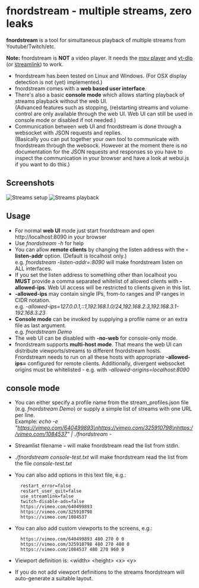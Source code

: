 # fnordstream - multiple streams, zero leaks

**fnordstream** is a tool for simultaneous playback of multiple streams from Youtube/Twitch/etc.

**Note:** fnordstream is **NOT** a video player. It needs the [mpv player](https://mpv.io/) and [yt-dlp](https://github.com/yt-dlp/yt-dlp) (or [streamlink](https://streamlink.github.io/)) to work.

* fnordstream has been tested on Linux and Windows. (For OSX display detection is not (yet) implemented.)
* fnordstream comes with a **web based user interface**.
* There's also a basic **console mode** which allows starting playback of streams playback without the web UI.<br>(Advanced features such as stopping, (re)starting streams and volume control are only available through the web UI. Web UI can still be used in console mode or disabled if not needed.)
* Communication between web UI and fnordstream is done through a websocket with JSON requests and replies.<br>(Basically you can put together your own tool to communicate with fnordstream through the websock. However at the moment there is no documentation for the JSON requests and responses so you have to inspect the communication in your browser and have a look at webui.js if you want to do this.)

## Screenshots
![Streams setup](https://user-images.githubusercontent.com/198567/215343043-ff044190-a479-40fe-94d5-bd92153e75dc.png)
![Streams playback](https://user-images.githubusercontent.com/198567/215343045-5aa71bbc-ccca-4573-aafe-654017a7c7eb.jpg)

## Usage
* For normal **web UI** mode just start fnordstream and open http://localhost:8090 in your browser
* Use *fnordstream -h* for help
* You can allow **remote clients** by changing the listen address with the **-listen-addr** option. (Default is localhost only.)<br>e.g. *fnordstream -listen-addr=:8090* will make fnordstream listen on ALL interfaces.
* If you set the listen address to something other than localhost you **MUST** provide a comma separated whitelist of allowed clients with **-allowed-ips**. Web UI access will be restricted to clients given in this list.
* **-allowed-ips** may contain single IPs, from-to ranges and IP ranges in CIDR notation.<br>
e.g. *-allowed-ips=127.0.0.1,::1,192.168.1.0/24,192.168.2.3,192.168.3.1-192.168.3.23*
* **Console mode** can be invoked by supplying a profile name or an extra file as last argument.<br>
e.g. *fnordstream Demo*
* The web UI can be disabled with **-no-web** for console-only mode.
* fnordstream supports **multi-host mode**. That means the web UI can distribute viewports/streams to different fnordstream hosts.<br>Fnordstream needs to run on all these hosts with appropriate **-allowed-ips=** configured for remote clients. Additionally, divergent websocket origins must be whitelisted - e.g. with *-allowed-origins=localhost:8090*

## console mode
* You can either specify a profile name from the stream_profiles.json file (e.g. *fnordstream Demo*) or supply a simple list of streams with one URL per line.<br>Example: *echo -e "https://vimeo.com/640499893\nhttps://vimeo.com/325910798\nhttps://vimeo.com/1084537" | ./fnordstream -*
* Streamlist filename **-** will make fnordstream read the list from stdin.
* *./fnordstream console-test.txt* will make fnordstream read the list from the file *console-test.txt*
* You can also add options in this text file, e.g.:

        restart_error=false
        restart_user_quit=false
        use_streamlink=false
        twitch-disable-ads=false
        https://vimeo.com/640499893
        https://vimeo.com/325910798
        https://vimeo.com/1084537

* You can also add custom viewports to the screens, e.g.:

        https://vimeo.com/640499893 480 270 0 0
        https://vimeo.com/325910798 480 270 480 0
        https://vimeo.com/1084537 480 270 960 0

* Viewport definition is: &lt;width&gt; &lt;height&gt; &lt;x&gt; &lt;y&gt;
* If you do not add viewport definitions to the streams fnordstream will auto-generate a suitable layout.
